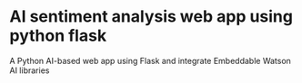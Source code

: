 # AI sentiment analysis web app using python flask
A Python AI-based web app using Flask and integrate Embeddable Watson AI libraries 
